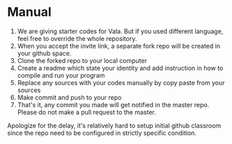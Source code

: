 # Manual
1. We are giving starter codes for Vala. But if you used different language, feel free to override the whole repository.
2. When you accept the invite link, a separate fork repo will be created in your github space.
3. Clone the forked repo to your local computer
4. Create a readme which state your identity and add instruction in how to compile and run your program
5. Replace any sources with your codes manually by copy paste from your sources
6. Make commit and push to your repo
7. That's it, any commit you made will get notified in the master repo. Please do not make a pull request to the master.

Apologize for the delay, it's relatively hard to setup initial github classroom since the repo need to be configured in strictly specific condition.
